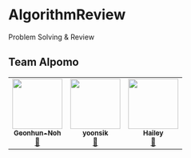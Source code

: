 # AlgorithmReview
Problem Solving &amp; Review

## Team Alpomo
<!-- ALL-CONTRIBUTORS-LIST:START - Do not remove or modify this section -->
<!-- prettier-ignore-start -->
<!-- markdownlint-disable -->
<table>
  <tr>
    <td align="center">
      <img src="https://avatars3.githubusercontent.com/u/53288283?s=400&v=4" width="100px;" alt=""/><br />
      <a href="https://github.com/AlPomo/AlgorithmReview/commits?author=Geonhun-Noh" title="Code">
        <sub><b>Geonhun-Noh</b></sub><br />🥔
      </a>
    </td>
    <td align="center">
      <img src="https://avatars3.githubusercontent.com/u/57477859?s=400&v=4" width="100px;" alt=""/><br />
        <a href="https://github.com/AlPomo/AlgorithmReview/commits?author=yoonsik0926" title="Code">
          <sub><b>yoonsik</b></sub><br />🍉
      </a>
    </td>
   <td align="center">
      <img src="https://avatars1.githubusercontent.com/u/30182987?s=460&u=8c9a6f4bb293ddc015d46079315b6da67dc0ed5c&v=4" width="100px;" alt=""/><br />
     <a href="https://github.com/AlPomo/AlgorithmReview/commits?author=kHeNoTbB" title="Code">
        <sub><b>Hailey</b></sub><br />🍋
     </a>
    </td>
  </tr>
</table>
<!-- markdownlint-enable -->
<!-- prettier-ignore-end -->
<!-- ALL-CONTRIBUTORS-LIST:END -->

